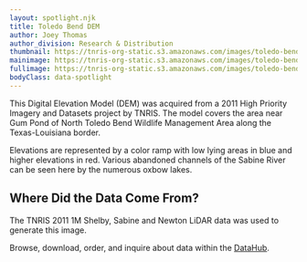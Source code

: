 ```yaml
---
layout: spotlight.njk
title: Toledo Bend DEM
author: Joey Thomas
author_division: Research & Distribution
thumbnail: https://tnris-org-static.s3.amazonaws.com/images/toledo-bend-dem-th.jpg
mainimage: https://tnris-org-static.s3.amazonaws.com/images/toledo-bend-dem-horiz.jpg
fullimage: https://tnris-org-static.s3.amazonaws.com/images/toledo-bend-dem.jpg
bodyClass: data-spotlight
---
```


<p class="lead">This Digital Elevation Model (DEM) was acquired from a 2011 High Priority Imagery and Datasets project by TNRIS. The model covers the area near Gum Pond of North Toledo Bend Wildlife Management Area along the Texas-Louisiana border.</p>

Elevations are represented by a color
ramp with low lying areas in blue and higher elevations in red.  Various
abandoned channels of the Sabine River can be seen here by the numerous oxbow
lakes.

## Where Did the Data Come From?

The TNRIS 2011 1M Shelby, Sabine and Newton LiDAR data was used to generate this image.

<p>
  Browse, download, order, and inquire about data within the <a href="https://data.tnris.org">DataHub</a>.
</p>
